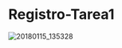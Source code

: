 # Registro-Tarea1


![20180115_135328](https://user-images.githubusercontent.com/59939364/77963026-44a2a680-72a2-11ea-982e-e0c9d10d18c1.jpg)
